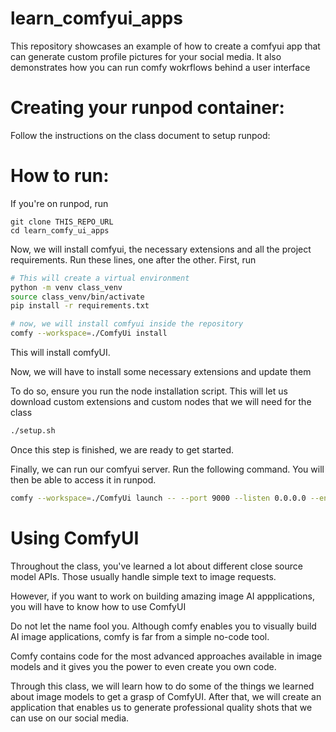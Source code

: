 # learn_comfyui_apps
This repository showcases an example of how to create a comfyui app that can generate custom profile pictures for your social media. It also demonstrates how you can run comfy wokrflows behind a user interface

# Creating your runpod container:

Follow the instructions on the class document to setup runpod: 

# How to run:

If you're on runpod, run 

```
git clone THIS_REPO_URL
cd learn_comfy_ui_apps
```

Now, we will install comfyui, the necessary extensions and all the project requirements. Run these lines, one after the other.
First, run 

```bash
# This will create a virtual environment
python -m venv class_venv
source class_venv/bin/activate
pip install -r requirements.txt

# now, we will install comfyui inside the repository
comfy --workspace=./ComfyUi install
```

This will install comfyUI.


Now, we will have to install some necessary extensions and update them

To do so, ensure you run the node installation script. This will let us download custom extensions and custom nodes that we will need for the class

```bash
./setup.sh
```


Once this step is finished, we are ready to get started. 


Finally, we can run our comfyui server. Run the following command. You will then be able to access it in runpod.


```bash
comfy --workspace=./ComfyUi launch -- --port 9000 --listen 0.0.0.0 --enable-cors-header '*'
```

# Using ComfyUI

Throughout the class, you've learned a lot about different close source model APIs. Those usually handle simple text to image requests.

However, if you want to work on building amazing image AI appplications, you will have to know how to use ComfyUI

Do not let the name fool you. Although comfy enables you to visually build AI image applications, comfy is far from a simple no-code tool.

Comfy contains code for the most advanced approaches available in image models and it gives you the power to even create you own code.

Through this class, we will learn how to do some of the things we learned about image models to get a grasp of ComfyUI. After that, we will create an application that enables us to generate professional quality shots that we can use on our social media.

